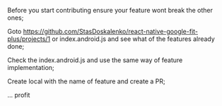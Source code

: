 Before you start contributing ensure your feature wont break the other ones;

Goto https://github.com/StasDoskalenko/react-native-google-fit-plus/projects/1 or index.android.js and see what of the features already done;

Check the index.android.js and use the same way of feature implementation;

Create local with the name of feature and create a PR;

... profit
